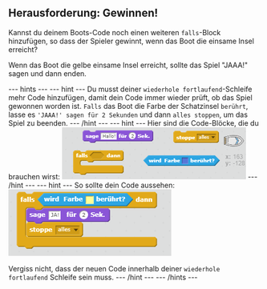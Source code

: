 ## Herausforderung: Gewinnen!

Kannst du deinem Boots-Code noch einen weiteren `falls`-Block hinzufügen, so dass der Spieler gewinnt, wenn das Boot die einsame Insel erreicht?

Wenn das Boot die gelbe einsame Insel erreicht, sollte das Spiel "JAAA!" sagen und dann enden.

--- hints --- --- hint --- Du musst deiner `wiederhole fortlaufend`-Schleife mehr Code hinzufügen, damit dein Code immer wieder prüft, ob das Spiel gewonnen worden ist. `Falls` das Boot die Farbe der Schatzinsel `berührt`, lasse es `'JAAA!' sagen für 2 Sekunden` und dann `alles stoppen`, um das Spiel zu beenden. --- /hint --- --- hint --- Hier sind die Code-Blöcke, die du brauchen wirst: ![screenshot](images/boat-win-blocks.png) --- /hint --- --- hint --- So sollte dein Code aussehen: ![screenshot](images/boat-win-code.png)

Vergiss nicht, dass der neuen Code innerhalb deiner `wiederhole fortlaufend` Schleife sein muss. --- /hint --- --- /hints ---